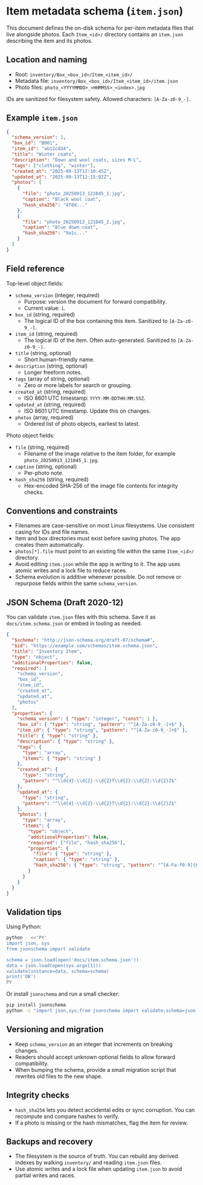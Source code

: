 # Item metadata schema (`item.json`)

This document defines the on-disk schema for per-item metadata files that live alongside photos. Each `Item_<id>/` directory contains an `item.json` describing the item and its photos.

## Location and naming

- Root: `inventory/Box_<box_id>/Item_<item_id>/`
- Metadata file: `inventory/Box_<box_id>/Item_<item_id>/item.json`
- Photo files: `photo_<YYYYMMDD>_<HHMMSS>_<index>.jpg`

IDs are sanitized for filesystem safety. Allowed characters: `[A-Za-z0-9_-]`.

## Example `item.json`

```json
{
  "schema_version": 1,
  "box_id": "B001",
  "item_id": "ab12cd34",
  "title": "Winter coats",
  "description": "Down and wool coats, sizes M-L",
  "tags": ["clothing", "winter"],
  "created_at": "2025-09-13T12:10:45Z",
  "updated_at": "2025-09-13T12:15:02Z",
  "photos": [
    {
      "file": "photo_20250913_121045_1.jpg",
      "caption": "Black wool coat",
      "hash_sha256": "4f8d..."
    },
    {
      "file": "photo_20250913_121045_2.jpg",
      "caption": "Blue down coat",
      "hash_sha256": "9a1c..."
    }
  ]
}
```

## Field reference

Top-level object fields:

- `schema_version` (integer, required)
  - Purpose: version the document for forward compatibility.
  - Current value: `1`.
- `box_id` (string, required)
  - The logical ID of the box containing this item. Sanitized to `[A-Za-z0-9_-]`.
- `item_id` (string, required)
  - The logical ID of the item. Often auto-generated. Sanitized to `[A-Za-z0-9_-]`.
- `title` (string, optional)
  - Short human-friendly name.
- `description` (string, optional)
  - Longer freeform notes.
- `tags` (array of string, optional)
  - Zero or more labels for search or grouping.
- `created_at` (string, required)
  - ISO 8601 UTC timestamp: `YYYY-MM-DDTHH:MM:SSZ`.
- `updated_at` (string, required)
  - ISO 8601 UTC timestamp. Update this on changes.
- `photos` (array, required)
  - Ordered list of photo objects, earliest to latest.

Photo object fields:

- `file` (string, required)
  - Filename of the image relative to the item folder, for example `photo_20250913_121045_1.jpg`.
- `caption` (string, optional)
  - Per-photo note.
- `hash_sha256` (string, required)
  - Hex-encoded SHA-256 of the image file contents for integrity checks.

## Conventions and constraints

- Filenames are case-sensitive on most Linux filesystems. Use consistent casing for IDs and file names.
- Item and box directories must exist before saving photos. The app creates them automatically.
- `photos[*].file` must point to an existing file within the same `Item_<id>/` directory.
- Avoid editing `item.json` while the app is writing to it. The app uses atomic writes and a lock file to reduce races.
- Schema evolution is additive whenever possible. Do not remove or repurpose fields within the same `schema_version`.

## JSON Schema (Draft 2020-12)

You can validate `item.json` files with this schema. Save it as `docs/item.schema.json` or embed in tooling as needed.

```json
{
  "$schema": "http://json-schema.org/draft-07/schema#",
  "$id": "https://example.com/schemas/item.schema.json",
  "title": "Inventory Item",
  "type": "object",
  "additionalProperties": false,
  "required": [
    "schema_version",
    "box_id",
    "item_id",
    "created_at",
    "updated_at",
    "photos"
  ],
  "properties": {
    "schema_version": { "type": "integer", "const": 1 },
    "box_id": { "type": "string", "pattern": "^[A-Za-z0-9_-]+$" },
    "item_id": { "type": "string", "pattern": "^[A-Za-z0-9_-]+$" },
    "title": { "type": "string" },
    "description": { "type": "string" },
    "tags": {
      "type": "array",
      "items": { "type": "string" }
    },
    "created_at": {
      "type": "string",
      "pattern": "^\\d{4}-\\d{2}-\\d{2}T\\d{2}:\\d{2}:\\d{2}Z$"
    },
    "updated_at": {
      "type": "string",
      "pattern": "^\\d{4}-\\d{2}-\\d{2}T\\d{2}:\\d{2}:\\d{2}Z$"
    },
    "photos": {
      "type": "array",
      "items": {
        "type": "object",
        "additionalProperties": false,
        "required": ["file", "hash_sha256"],
        "properties": {
          "file": { "type": "string" },
          "caption": { "type": "string" },
          "hash_sha256": { "type": "string", "pattern": "^[A-Fa-f0-9]{64}$" }
        }
      }
    }
  }
}
```

## Validation tips

Using Python:

```bash
python - <<'PY'
import json, sys
from jsonschema import validate

schema = json.load(open('docs/item.schema.json'))
data = json.load(open(sys.argv[1]))
validate(instance=data, schema=schema)
print('OK')
PY
```

Or install `jsonschema` and run a small checker:

```bash
pip install jsonschema
python -c "import json,sys;from jsonschema import validate;schema=json.load(open('docs/item.schema.json'));data=json.load(open(sys.argv[1]));validate(instance=data,schema=schema);print('OK')" inventory/Box_B001/Item_ab12cd34/item.json
```

## Versioning and migration

- Keep `schema_version` as an integer that increments on breaking changes.
- Readers should accept unknown optional fields to allow forward compatibility.
- When bumping the schema, provide a small migration script that rewrites old files to the new shape.

## Integrity checks

- `hash_sha256` lets you detect accidental edits or sync corruption. You can recompute and compare hashes to verify.
- If a photo is missing or the hash mismatches, flag the item for review.

## Backups and recovery

- The filesystem is the source of truth. You can rebuild any derived indexes by walking `inventory/` and reading `item.json` files.
- Use atomic writes and a lock file when updating `item.json` to avoid partial writes and races.
